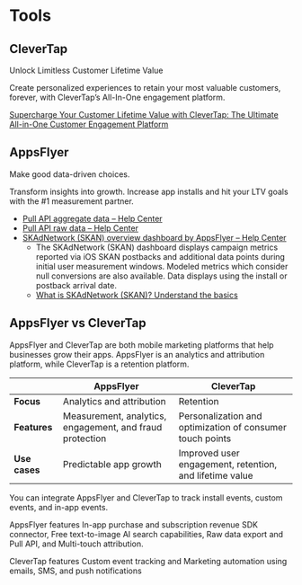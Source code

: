 # Tools

## CleverTap

Unlock Limitless Customer Lifetime Value

Create personalized experiences to retain your most valuable customers, forever, with CleverTap’s All-In-One engagement platform.

[Supercharge Your Customer Lifetime Value with CleverTap: The Ultimate All-in-One Customer Engagement Platform](https://clevertap.com/)

## AppsFlyer

Make good data-driven choices.

Transform insights into growth. Increase app installs and hit your LTV goals with the #1 measurement partner.

- [Pull API aggregate data – Help Center](https://support.appsflyer.com/hc/en-us/articles/207034346-Pull-API-aggregate-data)
- [Pull API raw data – Help Center](https://support.appsflyer.com/hc/en-us/articles/360007530258-Pull-API-raw-data)
- [SKAdNetwork (SKAN) overview dashboard by AppsFlyer – Help Center](https://support.appsflyer.com/hc/en-us/articles/360011307357-SKAdNetwork-SKAN-overview-dashboard-by-AppsFlyer)
	- The SKAdNetwork (SKAN) dashboard displays campaign metrics reported via iOS SKAN postbacks and additional data points during initial user measurement windows. Modeled metrics which consider null conversions are also available. Data displays using the install or postback arrival date.
	- [What is SKAdNetwork (SKAN)? Understand the basics](https://www.appsflyer.com/glossary/skadnetwork/)

## AppsFlyer vs CleverTap

AppsFlyer and CleverTap are both mobile marketing platforms that help businesses grow their apps. AppsFlyer is an analytics and attribution platform, while CleverTap is a retention platform.

|               | AppsFlyer                                                | CleverTap                                                 |
| ------------- | -------------------------------------------------------- | --------------------------------------------------------- |
| **Focus**     | Analytics and attribution                                | Retention                                                 |
| **Features**  | Measurement, analytics, engagement, and fraud protection | Personalization and optimization of consumer touch points |
| **Use cases** | Predictable app growth                                   | Improved user engagement, retention, and lifetime value   |

You can integrate AppsFlyer and CleverTap to track install events, custom events, and in-app events.

AppsFlyer features In-app purchase and subscription revenue SDK connector, Free text-to-image AI search capabilities, Raw data export and Pull API, and Multi-touch attribution.

CleverTap features Custom event tracking and Marketing automation using emails, SMS, and push notifications
